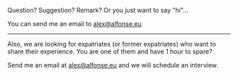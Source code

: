 Question? Suggestion? Remark? Or you just want to say "hi"...

You can send me an email to <alex@alfonse.eu>

---

Also, we are looking for expatriates (or former expatriates) who want to share their experience. You are one of them and have 1 hour to spare? 

Send me an email at <alex@alfonse.eu> and we will schedule an interview.